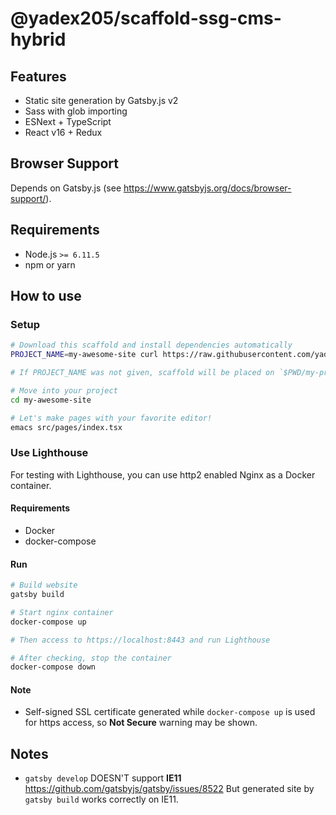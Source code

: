@yadex205/scaffold-ssg-cms-hybrid
=================================

Features
--------

* Static site generation by Gatsby.js v2
* Sass with glob importing
* ESNext + TypeScript
* React v16 + Redux


Browser Support
---------------

Depends on Gatsby.js (see https://www.gatsbyjs.org/docs/browser-support/).


Requirements
------------

* Node.js `>= 6.11.5`
* npm or yarn


How to use
----------

### Setup

```bash
# Download this scaffold and install dependencies automatically
PROJECT_NAME=my-awesome-site curl https://raw.githubusercontent.com/yadex205/scaffold-ssg-cms-hybrid/master/go | node

# If PROJECT_NAME was not given, scaffold will be placed on `$PWD/my-project`

# Move into your project
cd my-awesome-site

# Let's make pages with your favorite editor!
emacs src/pages/index.tsx
```

### Use Lighthouse

For testing with Lighthouse, you can use http2 enabled Nginx as a Docker container.


#### Requirements

* Docker
* docker-compose

#### Run

```bash
# Build website
gatsby build

# Start nginx container
docker-compose up

# Then access to https://localhost:8443 and run Lighthouse

# After checking, stop the container
docker-compose down
```

#### Note

* Self-signed SSL certificate generated while `docker-compose up` is used for https access, so **Not Secure** warning may be shown.


Notes
-----

* `gatsby develop` DOESN'T support **IE11** https://github.com/gatsbyjs/gatsby/issues/8522
  But generated site by `gatsby build` works correctly on IE11.
